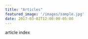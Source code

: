 ```yaml
---
title: "Articles"
featured_image: '/images/sample.jpg'
date: 2017-03-02T12:00:00-05:00
---
```


article index